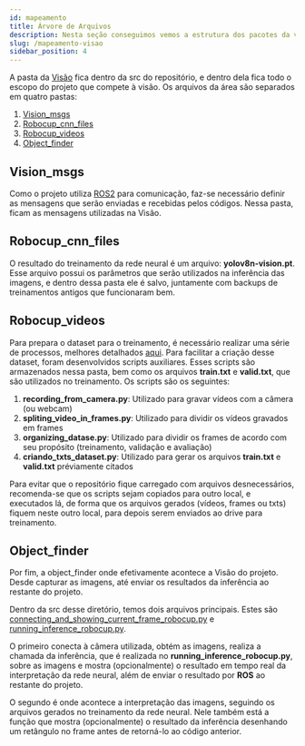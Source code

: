 ```yaml
---
id: mapeamento
title: Árvore de Arquivos
description: Nesta seção conseguimos vemos a estrutura dos pacotes da visão
slug: /mapeamento-visao
sidebar_position: 4
---
```


A pasta da [Visão](https://github.com/edromufu/edromufu/tree/master/src/vision) fica dentro da src do repositório, e dentro dela fica todo o escopo do projeto que compete à visão. Os arquivos da área são separados em quatro pastas:

1. [Vision_msgs](https://github.com/edromufu/edromufu/tree/master/src/vision/vision_msgs)
2. [Robocup_cnn_files](https://github.com/edromufu/edromufu/tree/vision/YOLOv8/src/vision/robocup_cnn_files)
3. [Robocup_videos](https://github.com/edromufu/edromufu/tree/master/src/vision/robocup_videos)
4. [Object_finder](https://github.com/edromufu/edromufu/tree/vision/YOLOv8/src/vision/object_finder)

## Vision_msgs

Como o projeto utiliza [ROS2](https://www.ros.org/) para comunicação, faz-se necessário definir as mensagens que serão enviadas e recebidas pelos códigos. Nessa pasta, ficam as mensagens utilizadas na Visão.

## Robocup_cnn_files

O resultado do treinamento da rede neural é um arquivo: **yolov8n-vision.pt**. Esse arquivo possui os parâmetros que serão utilizados na inferência das imagens, e dentro dessa pasta ele é salvo, juntamente com backups de treinamentos antigos que funcionaram bem.

## Robocup_videos

Para prepara o dataset para o treinamento, é necessário realizar uma série de processos, melhores detalhados [aqui](./training/introducao.md). Para facilitar a criação desse dataset, foram desenvolvidos scripts auxiliares. Esses scripts são armazenados nessa pasta, bem como os arquivos **train.txt** e **valid.txt**, que são utilizados no treinamento. Os scripts são os seguintes:

1. **recording_from_camera.py**: Utilizado para gravar vídeos com a câmera (ou webcam)
2. **spliting_video_in_frames.py**: Utilizado para dividir os vídeos gravados em frames
3. **organizing_datase.py**: Utilizado para dividir os frames de acordo com seu propósito (treinamento, validação e avaliação)
4. **criando_txts_dataset.py**: Utilizado para gerar os arquivos **train.txt** e **valid.txt** préviamente citados

Para evitar que o repositório fique carregado com arquivos desnecessários, recomenda-se que os scripts sejam copiados para outro local, e executados lá, de forma que os arquivos gerados (vídeos, frames ou txts) fiquem neste outro local, para depois serem enviados ao drive para treinamento.

## Object_finder

Por fim, a object_finder onde efetivamente acontece a Visão do projeto. Desde capturar as imagens, até enviar os resultados da inferência ao restante do projeto.

Dentro da src desse diretório, temos dois arquivos principais. Estes são [connecting_and_showing_current_frame_robocup.py](https://github.com/edromufu/edromufu/blob/master/src/vision/object_finder/src/connecting_and_showing_current_frame_robocup.py) e [running_inference_robocup.py](https://github.com/edromufu/edromufu/blob/master/src/vision/object_finder/src/running_inference_robocup.py).

O primeiro conecta à câmera utilizada, obtém as imagens, realiza a chamada da inferência, que é realizada no **running_inference_robocup.py**, sobre as imagens e mostra (opcionalmente) o resultado em tempo real da interpretação da rede neural, além de enviar o resultado por **ROS** ao restante do projeto.

O segundo é onde acontece a interpretação das imagens, seguindo os arquivos gerados no treinamento da rede neural. Nele também está a função que mostra (opcionalmente) o resultado da inferência desenhando um retângulo no frame antes de retorná-lo ao código anterior.

